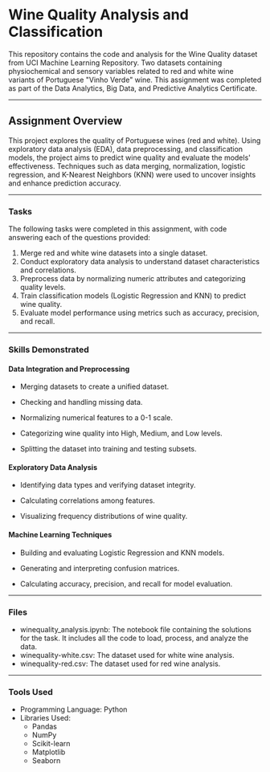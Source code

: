 # Wine Quality Analysis and Classification

This repository contains the code and analysis for the Wine Quality dataset from UCI Machine Learning Repository. Two datasets containing physiochemical and sensory variables related to red and white wine variants of Portuguese "Vinho Verde" wine. This assignment was completed as part of the Data Analytics, Big Data, and Predictive Analytics Certificate.

---
## Assignment Overview

This project explores the quality of Portuguese wines (red and white). Using exploratory data analysis (EDA), data preprocessing, and classification models, the project aims to predict wine quality and evaluate the models' effectiveness. Techniques such as data merging, normalization, logistic regression, and K-Nearest Neighbors (KNN) were used to uncover insights and enhance prediction accuracy.

---

### Tasks

The following tasks were completed in this assignment, with code answering each of the questions provided:

1. Merge red and white wine datasets into a single dataset.
2. Conduct exploratory data analysis to understand dataset characteristics and correlations.
3. Preprocess data by normalizing numeric attributes and categorizing quality levels.
4. Train classification models (Logistic Regression and KNN) to predict wine quality.
5. Evaluate model performance using metrics such as accuracy, precision, and recall.

---

### Skills Demonstrated

#### Data Integration and Preprocessing

- Merging datasets to create a unified dataset.

- Checking and handling missing data.

- Normalizing numerical features to a 0-1 scale.

- Categorizing wine quality into High, Medium, and Low levels.

- Splitting the dataset into training and testing subsets.

#### Exploratory Data Analysis

- Identifying data types and verifying dataset integrity.

- Calculating correlations among features.

- Visualizing frequency distributions of wine quality.

#### Machine Learning Techniques

- Building and evaluating Logistic Regression and KNN models.

- Generating and interpreting confusion matrices.

- Calculating accuracy, precision, and recall for model evaluation.

---

### Files

- winequality_analysis.ipynb: The notebook file containing the solutions for the task. It includes all the code to load, process, and analyze the data.
- winequality-white.csv: The dataset used for white wine analysis.
- winequality-red.csv: The dataset used for red wine analysis.

---

### Tools Used

- Programming Language: Python
- Libraries Used:
    - Pandas
    - NumPy
    - Scikit-learn
    - Matplotlib
    - Seaborn  
